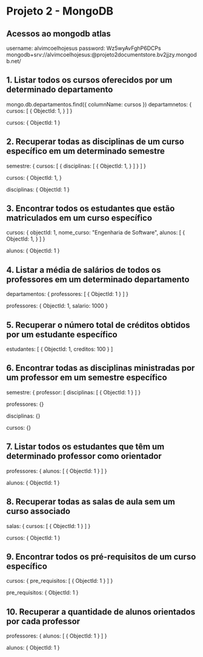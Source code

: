 # Projeto 2 - MongoDB

## Acessos ao mongodb atlas

username: alvimcoelhojesus
password: Wz5wyAvFghP6DCPs
mongodb+srv://alvimcoelhojesus:<password>@projeto2documentstore.bv2jjzy.mongodb.net/

## 1. Listar todos os cursos oferecidos por um determinado departamento

mongo.db.departamentos.find({ columnName: cursos })
departamnetos: { cursos: [ { ObjectId: 1, } ] }

cursos: { ObjectId: 1 }

## 2. Recuperar todas as disciplinas de um curso específico em um determinado semestre

semestre: {
cursos: [
{
disciplinas: [
{
ObjectId: 1,
}
]
}
]
}

cursos: {
ObjectId: 1,
}

disciplinas: {
ObjectId: 1
}

## 3. Encontrar todos os estudantes que estão matriculados em um curso específico

cursos: {
objectId: 1,
nome_curso: "Engenharia de Software",
alunos: [
{
ObjectId: 1,
}
]
}

alunos: {
ObjectId: 1
}

## 4. Listar a média de salários de todos os professores em um determinado departamento

departamentos: {
professores: [
{
ObjectId: 1
}
]
}

professores: {
ObjectId: 1,
salario: 1000
}

## 5. Recuperar o número total de créditos obtidos por um estudante específico

estudantes: [
{
ObjectId: 1,
creditos: 100
}
]

## 6. Encontrar todas as disciplinas ministradas por um professor em um semestre específico

semestre: {
professor: [
disciplinas: [
{
ObjectId: 1
}
]
}

professores: {}

disciplinas: {}

cursos: {}

## 7. Listar todos os estudantes que têm um determinado professor como orientador

professores: {
alunos: [
{
ObjectId: 1
}
]
}

alunos: {
ObjectId: 1
}

## 8. Recuperar todas as salas de aula sem um curso associado

salas: {
cursos: [
{
ObjectId: 1
}
]
}

cursos: {
ObjectId: 1
}

## 9. Encontrar todos os pré-requisitos de um curso específico

cursos: {
pre_requisitos: [
{
ObjectId: 1
}
]
}

pre_requisitos: {
ObjectId: 1
}

## 10. Recuperar a quantidade de alunos orientados por cada professor

professores: {
alunos: [
{
ObjectId: 1
}
]
}

alunos: {
ObjectId: 1
}
